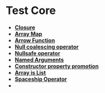 # Test Core 

- **[Closure](https://www.php.net/manual/en/class.closure.php)**
- **[Array Map](https://www.php.net/manual/en/function.array-map.php)**
- **[Arrow Function](https://www.php.net/manual/en/functions.arrow.php)**
- **[Null coalescing operator](https://wiki.php.net/rfc/isset_ternary)**
- **[Nullsafe operator](https://wiki.php.net/rfc/nullsafe_operator)**
- **[Named Arguments](https://www.php.net/releases/8.0/en.php#named-arguments)**
- **[Constructor property promotion](https://wiki.php.net/rfc/constructor_promotion)**
- **[Array is List](https://www.php.net/manual/en/function.array-is-list.php)**
- **[Spaceship Operator](https://wiki.php.net/rfc/combined-comparison-operator)**
- 
